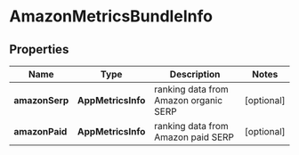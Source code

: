 # AmazonMetricsBundleInfo


## Properties

| Name | Type | Description | Notes |
|------------ | ------------- | ------------- | -------------|
**amazonSerp** | **AppMetricsInfo** | ranking data from Amazon organic SERP |[optional]|
**amazonPaid** | **AppMetricsInfo** | ranking data from Amazon paid SERP |[optional]|